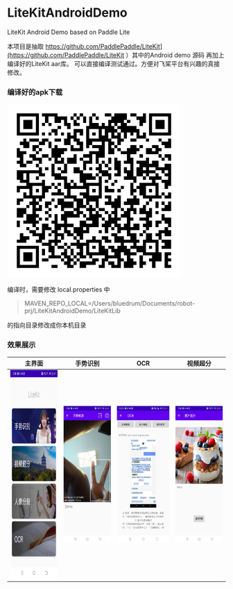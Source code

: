 # LiteKitAndroidDemo
LiteKit Android Demo based on Paddle Lite

本项目是抽取 https://github.com/PaddlePaddle/LiteKit](https://github.com/PaddlePaddle/LiteKit ）其中的Android demo 源码
再加上编译好的LiteKit aar库。 可以直接编译测试通过。方便对飞桨平台有兴趣的真接修改。




### 编译好的apk下载 
![apk 下载](./app-qr.png)


编译时，需要修改 
 local.properties 中
> MAVEN_REPO_LOCAL=/Users/bluedrum/Documents/robot-prj/LiteKitAndroidDemo/LiteKitLib

的指向目录修改成你本机目录


### 效果展示
| 主界面 | 手势识别 | OCR |  视频超分 |
| --- | --- |--- |--- |
| <div align=center><img width="320" height="480"  src="p1.jpg"/></div> | <div align=center><img width="320" height="315"  src="p2.jpg"/></div> |<div align=center><img width="320" height="315"  src="p3.jpg"/></div> |<div align=center><img width="320" height="315"  src="p4.jpg"/></div> |

